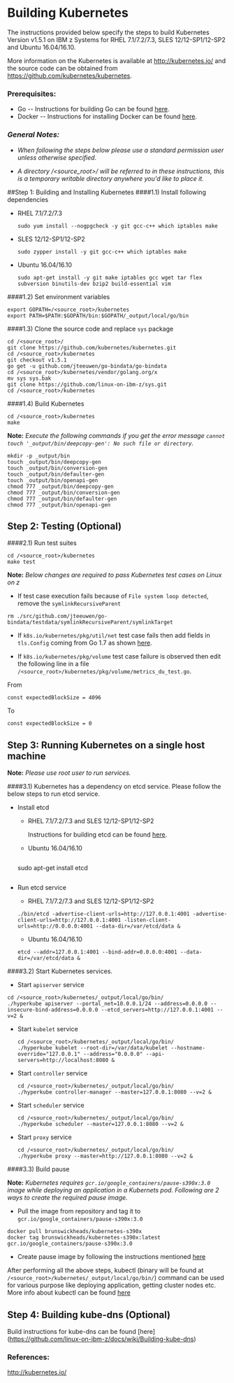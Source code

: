 <!---PACKAGE:Kubernetes--->
<!---DISTRO:SLES 12.x:1.5.x--->
<!---DISTRO:RHEL 7.x:1.5.x--->
<!---DISTRO:Ubuntu 16.x:1.5.x--->

# Building Kubernetes

The instructions provided below specify the steps to build Kubernetes Version v1.5.1 on IBM z Systems for RHEL 7.1/7.2/7.3, SLES 12/12-SP1/12-SP2 and Ubuntu 16.04/16.10.

More information on the Kubernetes is available at http://kubernetes.io/ and the source code can be obtained from https://github.com/kubernetes/kubernetes.

### Prerequisites:
  * Go
  -- Instructions for building Go can be found [here](https://github.com/linux-on-ibm-z/docs/wiki/Building-Go-1.7).
  * Docker
  -- Instructions for installing Docker can be found [here](https://www.ibm.com/developerworks/linux/linux390/docker.html).

### _**General Notes:**_
*  _When following the steps below please use a standard permission user unless otherwise specified._

* _A directory /\<source_root\>/ will be referred to in these instructions, this is a temporary writable directory anywhere you'd like to place it._

##Step 1: Building and Installing Kubernetes
####1.1) Install following dependencies
   
* RHEL 7.1/7.2/7.3

  ```
  sudo yum install --nogpgcheck -y git gcc-c++ which iptables make
  ```
* SLES 12/12-SP1/12-SP2

  ```
  sudo zypper install -y git gcc-c++ which iptables make
  ```
* Ubuntu 16.04/16.10

  ```
  sudo apt-get install -y git make iptables gcc wget tar flex subversion binutils-dev bzip2 build-essential vim
  ```

####1.2) Set environment variables
  ```
  export GOPATH=/<source_root>/kubernetes
  export PATH=$PATH:$GOPATH/bin:$GOPATH/_output/local/go/bin
  ```	
	
####1.3) Clone the source code and replace `sys` package

  ``` 
  cd /<source_root>/
  git clone https://github.com/kubernetes/kubernetes.git
  cd /<source_root>/kubernetes
  git checkout v1.5.1
  go get -u github.com/jteeuwen/go-bindata/go-bindata
  cd /<source_root>/kubernetes/vendor/golang.org/x 
  mv sys sys.bak 
  git clone https://github.com/linux-on-ibm-z/sys.git 
  cd /<source_root>/kubernetes
  ```

####1.4) Build Kubernetes
  ```
  cd /<source_root>/kubernetes
  make
  ```

**Note:** *Execute the following commands if you get the error message `cannot touch '_output/bin/deepcopy-gen': No such file or directory`.* 

  ```
  mkdir -p _output/bin
  touch _output/bin/deepcopy-gen
  touch _output/bin/conversion-gen
  touch _output/bin/defaulter-gen
  touch _output/bin/openapi-gen
  chmod 777 _output/bin/deepcopy-gen
  chmod 777 _output/bin/conversion-gen
  chmod 777 _output/bin/defaulter-gen
  chmod 777 _output/bin/openapi-gen
  ```

## Step 2: Testing (Optional)
####2.1) Run test suites
  ```
  cd /<source_root>/kubernetes
  make test
  ```
  **Note:** *Below changes are required to pass Kubernetes test cases on   Linux on z*
    
    
  * If test case execution fails because of `File system loop detected`, remove the `symlinkRecursiveParent` 
 
  ```
  rm ./src/github.com/jteeuwen/go-bindata/testdata/symlinkRecursiveParent/symlinkTarget
  ```

  * If `k8s.io/kubernetes/pkg/util/net` test case fails then add fields in `tls.Config` coming from Go 1.7 as shown [here](https://github.com/nhlfr/kubernetes/commit/c690ded4f7baaa55d8995ca22ef2f4093b28b4c0). 

  * If `k8s.io/kubernetes/pkg/volume` test case failure is observed then edit the following line in a file `/<source_root>/kubernetes/pkg/volume/metrics_du_test.go`.
   
  From
  ```
  const expectedBlockSize = 4096
  ```
  To
  ```
  const expectedBlockSize = 0
  ```
 

## Step 3: Running Kubernetes on a single host machine

**Note:** *Please use root user to run services.* 

####3.1) Kubernetes has a dependency on etcd service. Please follow the below steps to run etcd service.

* Install etcd

  * RHEL 7.1/7.2/7.3 and SLES 12/12-SP1/12-SP2
	
	Instructions for building etcd can be found [here](https://github.com/linux-on-ibm-z/docs/wiki/Building-etcd).
		
  * Ubuntu 16.04/16.10
	```
  sudo apt-get install etcd
	```

* Run etcd service

    * RHEL 7.1/7.2/7.3 and SLES 12/12-SP1/12-SP2
    ```
    ./bin/etcd -advertise-client-urls=http://127.0.0.1:4001 -advertise-client-urls=http://127.0.0.1:4001 -listen-client-urls=http://0.0.0.0:4001 --data-dir=/var/etcd/data &
    ```

    * Ubuntu 16.04/16.10
    ```
    etcd --addr=127.0.0.1:4001 --bind-addr=0.0.0.0:4001 --data-dir=/var/etcd/data &
    ```

####3.2) Start Kubernetes services.
 
  * Start `apiserver` service
  
  ``` 
  cd /<source_root>/kubernetes/_output/local/go/bin/
  ./hyperkube apiserver --portal_net=10.0.0.1/24 --address=0.0.0.0 --insecure-bind-address=0.0.0.0 --etcd_servers=http://127.0.0.1:4001 --v=2 &
  ```

* Start `kubelet` service

  ```
  cd /<source_root>/kubernetes/_output/local/go/bin/
  ./hyperkube kubelet --root-dir=/var/data/kubelet --hostname-override="127.0.0.1" --address="0.0.0.0" --api-servers=http://localhost:8080 &
  ```

* Start `controller` service

  ``` 
  cd /<source_root>/kubernetes/_output/local/go/bin/
  ./hyperkube controller-manager --master=127.0.0.1:8080 --v=2 &
  ```

* Start `scheduler` service

  ```
  cd /<source_root>/kubernetes/_output/local/go/bin/
  ./hyperkube scheduler --master=127.0.0.1:8080 --v=2 &
  ```

* Start `proxy` service

  ``` 
  cd /<source_root>/kubernetes/_output/local/go/bin/
  ./hyperkube proxy --master=http://127.0.0.1:8080 --v=2 &
  ```

####3.3) Build pause

**Note:** *Kubernetes requires `gcr.io/google_containers/pause-s390x:3.0` image while deploying an application in a Kubernets pod. Following are 2 ways to create the required pause image.* 
 
  * Pull the image from repository and tag it to `gcr.io/google_containers/pause-s390x:3.0`
  ``` 
  docker pull brunswickheads/kubernetes-s390x
  docker tag brunswickheads/kubernetes-s390x:latest gcr.io/google_containers/pause-s390x:3.0
  ```
  
  *  Create pause image by following the instructions mentioned [here](https://github.com/linux-on-ibm-z/docs/wiki/Building-Pause)

After performing all the above steps, kubectl (binary will be found at `/<source_root>/kubernetes/_output/local/go/bin/`) command can be used for various purpose like deploying application, getting cluster nodes etc. More info about kubectl can be found [here](http://kubernetes.io/docs/user-guide/kubectl-overview/)

## Step 4: Building kube-dns (Optional)

Build instructions for kube-dns can be found [here] (https://github.com/linux-on-ibm-z/docs/wiki/Building-kube-dns)

### References:
http://kubernetes.io/

